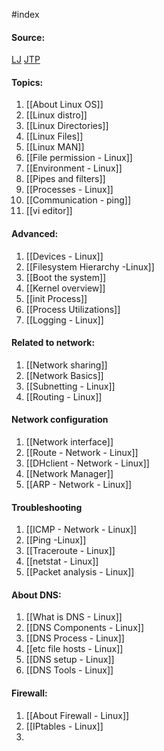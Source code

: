#index 

#### Source:
[LJ](https://linuxjourney.com/)
[JTP](https://www.javatpoint.com/linux-tutorial)

#### Topics:

1. [[About Linux OS]]
2. [[Linux distro]]
3. [[Linux Directories]]
4. [[Linux Files]]
5. [[Linux MAN]]
6. [[File permission - Linux]]
7. [[Environment - Linux]]
8. [[Pipes and filters]]
9. [[Processes - Linux]]
10. [[Communication - ping]]
11. [[vi editor]]

#### Advanced:

1. [[Devices - Linux]]
2. [[Filesystem Hierarchy -Linux]]
3. [[Boot the system]]
4. [[Kernel overview]]
5. [[init Process]]
6. [[Process Utilizations]]
7. [[Logging - Linux]]


#### Related to network:

1. [[Network sharing]]
2. [[Network Basics]]
3. [[Subnetting - Linux]]
4. [[Routing - Linux]]


#### Network configuration

1. [[Network interface]]
2. [[Route - Network - Linux]]
3. [[DHclient - Network - Linux]]
4. [[Network Manager]]
5. [[ARP - Network - Linux]]


#### Troubleshooting

1. [[ICMP - Network - Linux]]
2. [[Ping -Linux]]
3. [[Traceroute - Linux]]
4. [[netstat - Linux]]
5. [[Packet analysis - Linux]]


#### About DNS:

1. [[What is DNS - Linux]]
2. [[DNS Components - Linux]]
3. [[DNS Process - Linux]]
4. [[etc file hosts - Linux]]
5. [[DNS setup - Linux]]
6. [[DNS Tools - Linux]]


#### Firewall:

1. [[About Firewall - Linux]]
2. [[IPtables - Linux]]
3. 